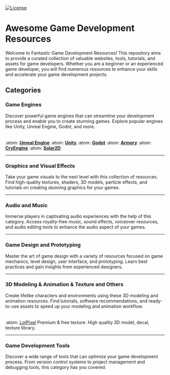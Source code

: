 [![License](https://img.shields.io/badge/License-MIT-blue.svg)](https://opensource.org/licenses/MIT)

# Awesome Game Development Resources
Welcome to Fantastic Game Development Resources! This repository aims to provide a curated collection of valuable websites, tools, tutorials, and assets for game developers. Whether you are a beginner or an experienced game developer, you will find numerous resources to enhance your skills and accelerate your game development projects.

## Categories

### Game Engines
Discover powerful game engines that can streamline your development process and enable you to create stunning games. Explore popular engines like Unity, Unreal Engine, Godot, and more.
<br><br><br>
:atom: **[Unreal Engine](https://www.unrealengine.com/en-US)**
:atom: **[Unity](https://unity.com)**
:atom: **[Godot](https://godotengine.org)**
:atom: **[Armory](https://armory3d.org)**
:atom: **[CryEngine](https://www.cryengine.com)**
:atom: **[Solar2D](https://solar2d.com)**

<hr>

### Graphics and Visual Effects
Take your game visuals to the next level with this collection of resources. Find high-quality textures, shaders, 3D models, particle effects, and tutorials on creating stunning graphics for your games.

<hr>

### Audio and Music
Immerse players in captivating audio experiences with the help of this category. Access royalty-free music, sound effects, voiceover resources, and audio editing tools to enhance the audio aspect of your games.

<hr>

### Game Design and Prototyping
Master the art of game design with a variety of resources focused on game mechanics, level design, user interface, and prototyping. Learn best practices and gain insights from experienced designers.

<hr>

### 3D Modeling & Animation & Texture and Others
Create lifelike characters and environments using these 3D modeling and animation resources. Find tutorials, software recommendations, and ready-to-use assets to speed up your modeling and animation workflow.
<br><br><br>
:atom: [LotPixel](https://www.lotpixel.com) Premium & free texture. High quality 3D model, decal, texture library.

<hr>

### Game Development Tools
Discover a wide range of tools that can optimize your game development process. From version control systems to project management and debugging tools, this category has you covered.